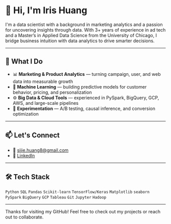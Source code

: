 # 👋 Hi, I'm Iris Huang

I'm a data scientist with a background in marketing analytics and a passion for uncovering insights through data. With 3+ years of experience in ad tech and a Master’s in Applied Data Science from the University of Chicago, I bridge business intuition with data analytics to drive smarter decisions.

---

## 🧠 What I Do

- 📊 **Marketing & Product Analytics** — turning campaign, user, and web data into measurable growth
- 🤖 **Machine Learning** — building predictive models for customer behavior, pricing, and personalization
- ⚙️ **Big Data & Cloud Tools** — experienced in PySpark, BigQuery, GCP, AWS, and large-scale pipelines
- 🎯 **Experimentation** — A/B testing, causal inference, and conversion optimization
  
---

## 📫 Let's Connect

- 📧 sijie.huang8@gmail.com  
- 🔗 [LinkedIn]([https://www.linkedin.com/in/sijie-iris-huang/])  

---

## 🛠 Tech Stack

`Python` `SQL` `Pandas` `Scikit-learn` `TensorFlow/Keras` `Matplotlib` `seaborn` 
`PySpark` `BigQuery` `GCP` `Tableau` `Git` `Jupyter`  `Hadoop`

---

Thanks for visiting my GitHub! Feel free to check out my projects or reach out to collaborate.
